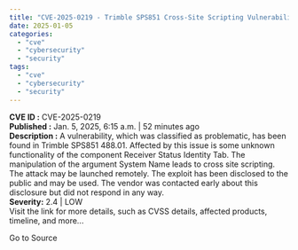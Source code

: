 ```yaml
---
title: "CVE-2025-0219 - Trimble SPS851 Cross-Site Scripting Vulnerability in Receiver Status Identity Tab"
date: 2025-01-05
categories: 
  - "cve"
  - "cybersecurity"
  - "security"
tags: 
  - "cve"
  - "cybersecurity"
  - "security"
---
```


**CVE ID :** CVE-2025-0219  
**Published :** Jan. 5, 2025, 6:15 a.m. | 52 minutes ago  
**Description :** A vulnerability, which was classified as problematic, has been found in Trimble SPS851 488.01. Affected by this issue is some unknown functionality of the component Receiver Status Identity Tab. The manipulation of the argument System Name leads to cross site scripting. The attack may be launched remotely. The exploit has been disclosed to the public and may be used. The vendor was contacted early about this disclosure but did not respond in any way.  
**Severity:** 2.4 | LOW  
Visit the link for more details, such as CVSS details, affected products, timeline, and more...

Go to Source

